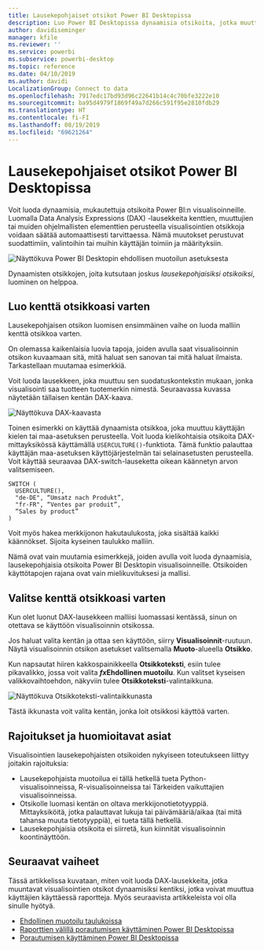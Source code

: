 ```yaml
---
title: Lausekepohjaiset otsikot Power BI Desktopissa
description: Luo Power BI Desktopissa dynaamisia otsikoita, jotka muuttuvat ohjelmallisten lausekkeiden perusteella ehdollisen ohjelmallisen muotoilun avulla
author: davidiseminger
manager: kfile
ms.reviewer: ''
ms.service: powerbi
ms.subservice: powerbi-desktop
ms.topic: reference
ms.date: 04/10/2019
ms.author: davidi
LocalizationGroup: Connect to data
ms.openlocfilehash: 7917edc17bd93d96c22641b14c4c70bfe3222e10
ms.sourcegitcommit: ba95d4979f1869f49a7d266c591f95e2810fdb29
ms.translationtype: HT
ms.contentlocale: fi-FI
ms.lasthandoff: 08/19/2019
ms.locfileid: "69621264"
---
```

# <a name="expression-based-titles-in-power-bi-desktop"></a>Lausekepohjaiset otsikot Power BI Desktopissa

Voit luoda dynaamisia, mukautettuja otsikoita Power BI:n visualisoinneille. Luomalla Data Analysis Expressions (DAX) -lausekkeita kenttien, muuttujien tai muiden ohjelmallisten elementtien perusteella visualisointien otsikkoja voidaan säätää automaattisesti tarvittaessa. Nämä muutokset perustuvat suodattimiin, valintoihin tai muihin käyttäjän toimiin ja määrityksiin.

![Näyttökuva Power BI Desktopin ehdollisen muotoilun asetuksesta](media/desktop-conditional-formatting-visual-titles/expression-based-title-01.png)

Dynaamisten otsikkojen, joita kutsutaan joskus *lausekepohjaisiksi otsikoiksi*, luominen on helppoa. 

## <a name="create-a-field-for-your-title"></a>Luo kenttä otsikkoasi varten

Lausekepohjaisen otsikon luomisen ensimmäinen vaihe on luoda malliin kenttä otsikkoa varten. 

On olemassa kaikenlaisia luovia tapoja, joiden avulla saat visualisoinnin otsikon kuvaamaan sitä, mitä haluat sen sanovan tai mitä haluat ilmaista. Tarkastellaan muutamaa esimerkkiä.

Voit luoda lausekkeen, joka muuttuu sen suodatuskontekstin mukaan, jonka visualisointi saa tuotteen tuotemerkin nimestä. Seuraavassa kuvassa näytetään tällaisen kentän DAX-kaava.

![Näyttökuva DAX-kaavasta](media/desktop-conditional-formatting-visual-titles/expression-based-title-02.png)

Toinen esimerkki on käyttää dynaamista otsikkoa, joka muuttuu käyttäjän kielen tai maa-asetuksen perusteella. Voit luoda kielikohtaisia otsikoita DAX-mittayksikössä käyttämällä `USERCULTURE()`-funktiota. Tämä funktio palauttaa käyttäjän maa-asetuksen käyttöjärjestelmän tai selainasetusten perusteella. Voit käyttää seuraavaa DAX-switch-lauseketta oikean käännetyn arvon valitsemiseen. 

```
SWITCH (
  USERCULTURE(),
  "de-DE", “Umsatz nach Produkt”,
  "fr-FR", “Ventes par produit”,
  “Sales by product”
)
```

Voit myös hakea merkkijonon hakutaulukosta, joka sisältää kaikki käännökset. Sijoita kyseinen taulukko malliin. 

Nämä ovat vain muutamia esimerkkejä, joiden avulla voit luoda dynaamisia, lausekepohjaisia otsikoita Power BI Desktopin visualisoinneille. Otsikoiden käyttötapojen rajana ovat vain mielikuvituksesi ja mallisi.


## <a name="select-your-field-for-your-title"></a>Valitse kenttä otsikkoasi varten

Kun olet luonut DAX-lausekkeen malliisi luomassasi kentässä, sinun on otettava se käyttöön visualisoinnin otsikossa.

Jos haluat valita kentän ja ottaa sen käyttöön, siirry **Visualisoinnit**-ruutuun. Näytä visualisoinnin otsikon asetukset valitsemalla **Muoto**-alueella **Otsikko**. 

Kun napsautat hiiren kakkospainikkeella **Otsikkoteksti**, esiin tulee pikavalikko, jossa voit valita **<em>fx</em>Ehdollinen muotoilu**. Kun valitset kyseisen valikkovaihtoehdon, näkyviin tulee **Otsikkoteksti**-valintaikkuna. 

![Näyttökuva Otsikkoteksti-valintaikkunasta](media/desktop-conditional-formatting-visual-titles/expression-based-title-02b.png)

Tästä ikkunasta voit valita kentän, jonka loit otsikkosi käyttöä varten.

## <a name="limitations-and-considerations"></a>Rajoitukset ja huomioitavat asiat

Visualisointien lausekepohjaisten otsikoiden nykyiseen toteutukseen liittyy joitakin rajoituksia:

* Lausekepohjaista muotoilua ei tällä hetkellä tueta Python-visualisoinneissa, R-visualisoinneissa tai Tärkeiden vaikuttajien visualisoinneissa.
* Otsikolle luomasi kentän on oltava merkkijonotietotyyppiä. Mittayksiköitä, jotka palauttavat lukuja tai päivämääriä/aikaa (tai mitä tahansa muuta tietotyyppiä), ei tueta tällä hetkellä.
* Lausekepohjaisia otsikoita ei siirretä, kun kiinnität visualisoinnin koontinäyttöön.

## <a name="next-steps"></a>Seuraavat vaiheet

Tässä artikkelissa kuvataan, miten voit luoda DAX-lausekkeita, jotka muuntavat visualisointien otsikot dynaamisiksi kentiksi, jotka voivat muuttua käyttäjien käyttäessä raportteja. Myös seuraavista artikkeleista voi olla sinulle hyötyä.

* [Ehdollinen muotoilu taulukoissa](desktop-conditional-table-formatting.md)
* [Raporttien välillä porautumisen käyttäminen Power BI Desktopissa](desktop-cross-report-drill-through.md)
* [Porautumisen käyttäminen Power BI Desktopissa](desktop-drillthrough.md)
